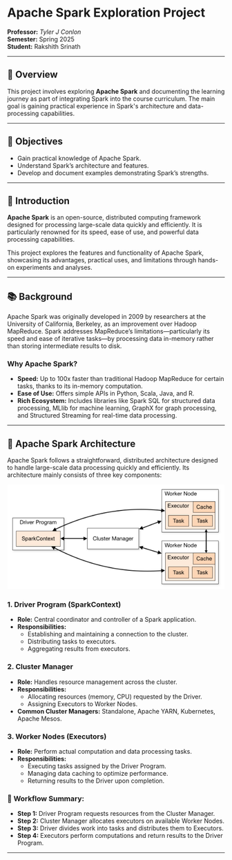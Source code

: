 # Apache Spark Exploration Project

  
**Professor:** *Tyler J Conlon*  
**Semester:** Spring 2025    
**Student:** Rakshith Srinath

---

## 📖 Overview

This project involves exploring **Apache Spark** and documenting the learning journey as part of integrating Spark into the course curriculum. The main goal is gaining practical experience in Spark's architecture and data-processing capabilities.

---

## 🎯 Objectives

- Gain practical knowledge of Apache Spark.
- Understand Spark’s architecture and features.
- Develop and document examples demonstrating Spark’s strengths.

---

## 🚀 Introduction

**Apache Spark** is an open-source, distributed computing framework designed for processing large-scale data quickly and efficiently. It is particularly renowned for its speed, ease of use, and powerful data processing capabilities.

This project explores the features and functionality of Apache Spark, showcasing its advantages, practical uses, and limitations through hands-on experiments and analyses.  

---

## 📚 Background

Apache Spark was originally developed in 2009 by researchers at the University of California, Berkeley, as an improvement over Hadoop MapReduce. Spark addresses MapReduce’s limitations—particularly its speed and ease of iterative tasks—by processing data in-memory rather than storing intermediate results to disk.

### Why Apache Spark?
- **Speed:** Up to 100x faster than traditional Hadoop MapReduce for certain tasks, thanks to its in-memory computation.
- **Ease of Use:** Offers simple APIs in Python, Scala, Java, and R.
- **Rich Ecosystem:** Includes libraries like Spark SQL for structured data processing, MLlib for machine learning, GraphX for graph processing, and Structured Streaming for real-time data processing.

---

## 🚀 Apache Spark Architecture

Apache Spark follows a straightforward, distributed architecture designed to handle large-scale data processing quickly and efficiently. Its architecture mainly consists of three key components:

![Apache Spark Architecture](spark_architecture.png)

### 1. **Driver Program (SparkContext)**

- **Role:** Central coordinator and controller of a Spark application.
- **Responsibilities:**
  - Establishing and maintaining a connection to the cluster.
  - Distributing tasks to executors.
  - Aggregating results from executors.

### 2. **Cluster Manager**

- **Role:** Handles resource management across the cluster.
- **Responsibilities:**
  - Allocating resources (memory, CPU) requested by the Driver.
  - Assigning Executors to Worker Nodes.
- **Common Cluster Managers:** Standalone, Apache YARN, Kubernetes, Apache Mesos.

### 3. **Worker Nodes (Executors)**

- **Role:** Perform actual computation and data processing tasks.
- **Responsibilities:**
  - Executing tasks assigned by the Driver Program.
  - Managing data caching to optimize performance.
  - Returning results to the Driver upon completion.

### 🔄 **Workflow Summary:**

- **Step 1:** Driver Program requests resources from the Cluster Manager.
- **Step 2:** Cluster Manager allocates executors on available Worker Nodes.
- **Step 3:** Driver divides work into tasks and distributes them to Executors.
- **Step 4:** Executors perform computations and return results to the Driver Program.

---


